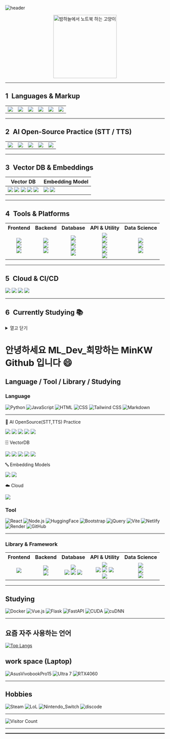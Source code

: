<!-- 헤더 이미지들 -->
![header](https://capsule-render.vercel.app/api?type=Transparent&color=auto&height=100&section=header&text=Hi&nbsp;mkw&nbsp;Github&fontSize=50)

<p align="center">
  <img src="https://github.com/user-attachments/assets/cca48d66-1a54-4b3e-b0d7-fcaea11d637e" width="200" alt="밤하늘에서 노트북 하는 고양이"/>
</p>


</div>

---

## 1 Languages & Markup

<table>
  <tr>
    <td align="center"><img src="https://img.shields.io/badge/Python-14354C?style=for-the-badge&logo=python&logoColor=white"/></td>
    <td align="center"><img src="https://img.shields.io/badge/JavaScript-F7DF1E?style=for-the-badge&logo=javascript&logoColor=black"/></td>
    <td align="center"><img src="https://img.shields.io/badge/HTML-239120?style=for-the-badge&logo=html5&logoColor=white"/></td>
    <td align="center"><img src="https://img.shields.io/badge/CSS-239120?style=for-the-badge&logo=css3&logoColor=white"/></td>
    <td align="center"><img src="https://img.shields.io/badge/Tailwind_CSS-06B6D4?style=for-the-badge&logo=tailwindcss&logoColor=white"/></td>
    <td align="center"><img src="https://img.shields.io/badge/Markdown-000000?style=for-the-badge&logo=markdown&logoColor=white"/></td>
  </tr>
</table>

---

## 2 AI Open-Source Practice (STT / TTS)

<table>
  <tr>
    <td align="center"><img src="https://img.shields.io/badge/Whisper-000000?style=for-the-badge&logo=openai&logoColor=white"/></td>
    <td align="center"><img src="https://img.shields.io/badge/Fish--speech-FF6F61?style=for-the-badge"/></td>
    <td align="center"><img src="https://img.shields.io/badge/Zonos-0088cc?style=for-the-badge"/></td>
    <td align="center"><img src="https://img.shields.io/badge/gTTS-FFB400?style=for-the-badge"/></td>
    <td align="center"><img src="https://img.shields.io/badge/Coqui_TTS-4CAF50?style=for-the-badge"/></td>
  </tr>
</table>

---

## 3 Vector DB & Embeddings

| Vector DB | Embedding Model |
|-----------|-----------------|
| <img src="https://img.shields.io/badge/Chroma-4B8BBE?style=for-the-badge"/> <img src="https://img.shields.io/badge/Weaviate-FF6F00?style=for-the-badge"/> <img src="https://img.shields.io/badge/Qdrant-FF4D6D?style=for-the-badge"/> <img src="https://img.shields.io/badge/Milvus-00BFA5?style=for-the-badge"/> <img src="https://img.shields.io/badge/Faiss-4285F4?style=for-the-badge"/> | <img src="https://img.shields.io/badge/AWS_Bedrock_Cohere-FF9900?style=for-the-badge&logo=amazonaws&logoColor=white"/> <a href="https://huggingface.co/jhgan/ko-sroberta-multitask"><img src="https://img.shields.io/badge/ko--sroberta--multitask-FFD700?style=for-the-badge&logo=huggingface&logoColor=black"/></a> |

---

## 4 Tools & Platforms

<table>
  <tr>
    <th>Frontend</th>
    <th>Backend</th>
    <th>Database</th>
    <th>API & Utility</th>
    <th>Data Science</th>
  </tr>
  <tr>
    <td align="center">
      <img src="https://img.shields.io/badge/React-20232a?style=for-the-badge&logo=react&logoColor=61DAFB"/><br>
      <img src="https://img.shields.io/badge/Vite-646CFF?style=for-the-badge&logo=vite&logoColor=white"/><br>
      <img src="https://img.shields.io/badge/Framer_Motion-0055FF?style=for-the-badge&logo=framer&logoColor=white"/>
    </td>
    <td align="center">
      <img src="https://img.shields.io/badge/Node.js-43853D?style=for-the-badge&logo=node.js&logoColor=white"/><br>
      <img src="https://img.shields.io/badge/Express.js-000000?style=for-the-badge&logo=express&logoColor=white"/><br>
      <img src="https://img.shields.io/badge/Supabase-3ECF8E?style=for-the-badge&logo=supabase&logoColor=white"/>
    </td>
    <td align="center">
      <img src="https://img.shields.io/badge/PostgreSQL-316192?style=for-the-badge&logo=postgresql&logoColor=white"/><br>
      <img src="https://img.shields.io/badge/MySQL-4479A1?style=for-the-badge&logo=mysql&logoColor=white"/><br>
      <img src="https://img.shields.io/badge/MongoDB-4EA94B?style=for-the-badge&logo=mongodb&logoColor=white"/><br>
      <img src="https://img.shields.io/badge/SQLite-003B57?style=for-the-badge&logo=sqlite&logoColor=white"/>
    </td>
    <td align="center">
      <img src="https://img.shields.io/badge/Axios-5A29E4?style=for-the-badge"/><br>
      <img src="https://img.shields.io/badge/WebSocket-010101?style=for-the-badge&logo=websocket&logoColor=white"/><br>
      <img src="https://img.shields.io/badge/WebRTC-333333?style=for-the-badge&logo=webrtc&logoColor=white"/><br>
      <img src="https://img.shields.io/badge/SweetAlert2-ffcc00?style=for-the-badge"/><br>
      <img src="https://img.shields.io/badge/Streamlit-FF4B4B?style=for-the-badge&logo=streamlit&logoColor=white"/>
    </td>
    <td align="center">
      <img src="https://img.shields.io/badge/Jupyter-F37626?style=for-the-badge&logo=jupyter&logoColor=white"/><br>
      <img src="https://img.shields.io/badge/NumPy-013243?style=for-the-badge&logo=numpy&logoColor=white"/><br>
      <img src="https://img.shields.io/badge/Pandas-150458?style=for-the-badge&logo=pandas&logoColor=white"/>
    </td>
  </tr>
</table>

---

## 5 Cloud & CI/CD

<p align="left">
  <img src="https://img.shields.io/badge/AWS_Bedrock-FF9900?style=for-the-badge&logo=amazonaws&logoColor=white"/>
  <img src="https://img.shields.io/badge/Netlify-00C7B7?style=for-the-badge&logo=netlify&logoColor=white"/>
  <img src="https://img.shields.io/badge/Render-00979D?style=for-the-badge&logo=render&logoColor=white"/>
  <img src="https://img.shields.io/badge/GitHub_Actions-2088FF?style=for-the-badge&logo=githubactions&logoColor=white"/>
</p>

---

## 6 Currently Studying 📚
<details>
  <summary>열고 닫기</summary>

| DevOps | Framework | ML Acceleration |
|--------|-----------|-----------------|
| <img src="https://img.shields.io/badge/Docker-2496ED?style=for-the-badge&logo=docker&logoColor=white"/> | <img src="https://img.shields.io/badge/Flask-000000?style=for-the-badge&logo=flask&logoColor=white"/> <br> <img src="https://img.shields.io/badge/FastAPI-009688?style=for-the-badge&logo=fastapi&logoColor=white"/> <br> <img src="https://img.shields.io/badge/Vue.js-35495E?style=for-the-badge&logo=vue.js&logoColor=4FC08D"/> | <img src="https://img.shields.io/badge/CUDA-76B900?style=for-the-badge&logo=nvidia&logoColor=white"/> <br> <img src="https://img.shields.io/badge/cuDNN-76B900?style=for-the-badge&logo=nvidia&logoColor=white"/> |

</details>




# 안녕하세요 ML_Dev_희망하는 MinKW Github 입니다 😄

## Language / Tool / Library / Studying

### Language
![Python](https://img.shields.io/badge/Python-14354C?style=for-the-badge&logo=python&logoColor=white)
![JavaScript](https://img.shields.io/badge/JavaScript-F7DF1E?style=for-the-badge&logo=JavaScript&logoColor=white)
![HTML](https://img.shields.io/badge/HTML-239120?style=for-the-badge&logo=html5&logoColor=white)
![CSS](https://img.shields.io/badge/CSS-239120?&style=for-the-badge&logo=css3&logoColor=white)
![Tailwind CSS](https://img.shields.io/badge/Tailwind_CSS-06B6D4?style=for-the-badge&logo=tailwindcss&logoColor=white)
![Markdown](https://img.shields.io/badge/Markdown-000000?style=for-the-badge&logo=markdown&logoColor=white)

---
🧪 AI OpenSource(STT,TTS) Practice
<p align="left"> <img src="https://img.shields.io/badge/Whisper-000000?style=for-the-badge&logo=openai&logoColor=white"/> <img src="https://img.shields.io/badge/Fish--speech-FF6F61?style=for-the-badge"/> <img src="https://img.shields.io/badge/Zonos-0088cc?style=for-the-badge"/> <img src="https://img.shields.io/badge/gTTS-FFB400?style=for-the-badge"/> <img src="https://img.shields.io/badge/Coqui_TTS-4CAF50?style=for-the-badge"/>
</p>
🗄️ VectorDB
<p align="left"> <img src="https://img.shields.io/badge/Chroma-4B8BBE?style=for-the-badge"/> <img src="https://img.shields.io/badge/Weaviate-FF6F00?style=for-the-badge"/> <img src="https://img.shields.io/badge/Qdrant-FF4D6D?style=for-the-badge"/> <img src="https://img.shields.io/badge/Milvus-00BFA5?style=for-the-badge"/> <img src="https://img.shields.io/badge/Faiss-4285F4?style=for-the-badge"/> </p>
🔤 Embedding Models
<p align="left"> <img src="https://img.shields.io/badge/AWS_Bedrock_Cohere-FF9900?style=for-the-badge&logo=amazonaws&logoColor=white"/> <a href="https://huggingface.co/jhgan/ko-sroberta-multitask"> <img src="https://img.shields.io/badge/ko--sroberta--multitask-FFD700?style=for-the-badge&logo=huggingface&logoColor=black"/> </a> </p>
☁️ Cloud
<p align="left"> <img src="https://img.shields.io/badge/AWS_Bedrock-FF9900?style=for-the-badge&logo=amazonaws&logoColor=white"/> </p>

### Tool
![React](https://img.shields.io/badge/React-20232a?style=for-the-badge&logo=react&logoColor=61DAFB)
![Node.js](https://img.shields.io/badge/Node.js-43853D?style=for-the-badge&logo=node.js&logoColor=white)
![HuggingFace](https://img.shields.io/badge/HuggingFace-FCC624?style=for-the-badge&logo=huggingface&logoColor=black)
![Bootstrap](https://img.shields.io/badge/Bootstrap-563D7C?style=for-the-badge&logo=bootstrap&logoColor=white)
![jQuery](https://img.shields.io/badge/jQuery-0769AD?style=for-the-badge&logo=jquery&logoColor=white)
![Vite](https://img.shields.io/badge/Vite-646CFF?style=for-the-badge&logo=vite&logoColor=white)
![Netlify](https://img.shields.io/badge/Netlify-00C7B7?style=for-the-badge&logo=netlify&logoColor=white)
![Render](https://img.shields.io/badge/Render-00979D?style=for-the-badge&logo=render&logoColor=white)
![GitHub](https://img.shields.io/badge/GitHub-181717?style=for-the-badge&logo=github&logoColor=white) 

---
<h3>Library & Framework</h3>

<table>
  <tr>
    <th>Frontend</th>
    <th>Backend</th>
    <th>Database</th>
    <th>API & Utility</th>
    <th>Data Science</th>
  </tr>
  <tr>
    <td align="center">
      <img src="https://img.shields.io/badge/Framer_Motion-0055FF?style=for-the-badge&logo=framer&logoColor=white">
    </td>
    <td align="center">
      <img src="https://img.shields.io/badge/Express.js-000000?style=for-the-badge&logo=express&logoColor=white"><br>
      <img src="https://img.shields.io/badge/Supabase-3ECF8E?style=for-the-badge&logo=supabase&logoColor=white">
    </td>
    <td align="center">
      <img src="https://img.shields.io/badge/PostgreSQL-316192?style=for-the-badge&logo=postgresql&logoColor=white"><br>
      <img src="https://img.shields.io/badge/MySQL-4479A1?style=for-the-badge&logo=mysql&logoColor=white">
      <img src="https://img.shields.io/badge/MongoDB-4EA94B?style=for-the-badge&logo=mongodb&logoColor=white">
      <img src="https://img.shields.io/badge/SQLite-003B57?style=for-the-badge&logo=sqlite&logoColor=white">
    </td>
    <td align="center">
      <img src="https://img.shields.io/badge/Axios-5A29E4?style=for-the-badge"><br>
      <img src="https://img.shields.io/badge/WebSocket-010101?style=for-the-badge&logo=websocket&logoColor=white">
      <img src="https://img.shields.io/badge/WebRTC-333333?style=for-the-badge&logo=webrtc&logoColor=white">
      <img src="https://img.shields.io/badge/SweetAlert2-ffcc00?style=for-the-badge"><br>
      <img src="https://img.shields.io/badge/Streamlit-FF4B4B?style=for-the-badge&logo=streamlit&logoColor=white">
    </td>
    <td align="center">
      <img src="https://img.shields.io/badge/Jupyter-F37626?style=for-the-badge&logo=jupyter&logoColor=white"><br>
      <img src="https://img.shields.io/badge/NumPy-013243?style=for-the-badge&logo=numpy&logoColor=white"><br>
      <img src="https://img.shields.io/badge/Pandas-150458?style=for-the-badge&logo=pandas&logoColor=white"><br>
    </td>
    
  </tr>
</table>



---
## Studying
![Docker](https://img.shields.io/badge/Docker-2496ED?style=for-the-badge&logo=docker&logoColor=white)
![Vue.js](https://img.shields.io/badge/Vue.js-35495E?style=for-the-badge&logo=vue.js&logoColor=4FC08D)
![Flask](https://img.shields.io/badge/Flask-000000?style=for-the-badge&logo=flask&logoColor=white)
![FastAPI](https://img.shields.io/badge/FastAPI-009688?style=for-the-badge&logo=fastapi&logoColor=white)
![CUDA](https://img.shields.io/badge/CUDA-76B900?style=for-the-badge&logo=nvidia&logoColor=white)
![cuDNN](https://img.shields.io/badge/cuDNN-76B900?style=for-the-badge&logo=nvidia&logoColor=white)



<hr />

## 요즘 자주 사용하는 언어
<!-- 깃허브 스탯 
[![Top Langs](https://github-readme-stats.vercel.app/api/top-langs/?username=minkyoungwon&layout=compact)](https://github.com/minkyoungwon)
-->
[![Top Langs](https://github-readme-stats.vercel.app/api/top-langs/?username=minkyoungwon&layout=compact&theme=dark)](https://github.com/minkyoungwon)




## work space (Laptop)

![AsusVivobookPro15](https://img.shields.io/badge/Windows-ASUS_VivoBookPro15-0078D6?style=for-the-badge&logo=windows&logoColor=white)
![Ultra 7](https://img.shields.io/badge/Intel-Core_Utral7_155H_10th-0071C5?style=for-the-badge&logo=intel&logoColor=white)
![RTX4060](https://img.shields.io/badge/NVIDIA-RTX4060-76B900?style=for-the-badge&logo=nvidia&logoColor=white)

<hr />

## Hobbies

![Steam](https://img.shields.io/badge/Steam-000000?style=for-the-badge&logo=steam&logoColor=white)
![LoL](https://img.shields.io/badge/Riot_Games-D32936?style=for-the-badge&logo=riot-games&logoColor=white)
![Nintendo_Switch](https://img.shields.io/badge/Nintendo_Switch-E60012?style=for-the-badge&logo=nintendo-switch&logoColor=white)
![discode](https://img.shields.io/badge/Discord-7289DA?style=for-the-badge&logo=discord&logoColor=white)

<hr />

<!-- 깃허브 스탯 
<p align="center">
  <img src="https://capsule-render.vercel.app/api?type=waving&color=0:EEFF00,100:a6c0fe&height=120&section=footer"/>
</p>
-->


<!--
[![GitHub Streak](https://github-readme-streak-stats.herokuapp.com?user=minkyoungwon&theme=dark)](https://github.com/minkyoungwon)
-->


<!-- 깃허브 스탯 -->
<!-- 
![Anurag's GitHub stats](https://github-readme-stats.vercel.app/api?username=minkyoungwon&show_icons=true)

### Library & Framework
### Frontend
![Framer Motion](https://img.shields.io/badge/Framer_Motion-0055FF?style=for-the-badge&logo=framer&logoColor=white)

### Backend
![Express.js](https://img.shields.io/badge/Express.js-000000?style=for-the-badge&logo=express&logoColor=white)
![Supabase](https://img.shields.io/badge/Supabase-3ECF8E?style=for-the-badge&logo=supabase&logoColor=white)

### API & Utility
![Axios](https://img.shields.io/badge/Axios-5A29E4?style=for-the-badge)
![SweetAlert2](https://img.shields.io/badge/SweetAlert2-ffcc00?style=for-the-badge)
![Streamlit](https://img.shields.io/badge/Streamlit-FF4B4B?style=for-the-badge&logo=streamlit&logoColor=white)

### Data Science
![Jupyter](https://img.shields.io/badge/Jupyter-F37626?style=for-the-badge&logo=jupyter&logoColor=white)
![NumPy](https://img.shields.io/badge/NumPy-013243?style=for-the-badge&logo=numpy&logoColor=white)
![Pandas](https://img.shields.io/badge/Pandas-150458?style=for-the-badge&logo=pandas&logoColor=white)

---
## Database
![PostgreSQL](https://img.shields.io/badge/PostgreSQL-316192?style=for-the-badge&logo=postgresql&logoColor=white)
![MySQL](https://img.shields.io/badge/MySQL-4479A1?style=for-the-badge&logo=mysql&logoColor=white)
![MongoDB](https://img.shields.io/badge/MongoDB-4EA94B?style=for-the-badge&logo=mongodb&logoColor=white)
![SQLite](https://img.shields.io/badge/SQLite-003B57?style=for-the-badge&logo=sqlite&logoColor=white)



<!-- 커밋 스피드(잔디) -->
<!--
[![GitHub Streak](https://github-readme-streak-stats.herokuapp.com?user=minkyoungwon&theme=dark)](https://git.io/streak-stats)

<!-- 방문자 수 카운터 -->
![Visitor Count](https://komarev.com/ghpvc/?username=minkyoungwon&color=blue)

<hr />

<div style="border-bottom: 2px solid black; width: 100%;"></div>
